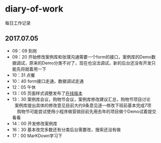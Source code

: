 # diary-of-work
每日工作记录
## 2017.07.05
* 09：09 到岗
* 09：20 开始修改案例库和张璞沟通需要一个form的接口，案例库的Demo数据调试，原来的Demo分类不对了，现在也没法调试，新的后台还没有开发只能先将就着用一下
* 10：31 点餐
* 10：40 form接口走通，数据调试走通
* 12：05 午休
* 13：05 页面样式调整发布了[在线版本](https://htmlcase.kdcer.com)
* 13：30 案例库会议，购物节会议，案例库修改建议汇总，购物节项目讨论
         案例库提出具体的修改意见目前大约9条意见逐一修改下班前基本完成7项
         购物节可能尝试使用小程序做营销目前先用去年的项目做个Demo试着提交看看
* 14：00 开发修改案例库
* 16：30 基本改完多数还有分类后台需要改，搜索还没有做
* 17：00 MarKDown学习下

